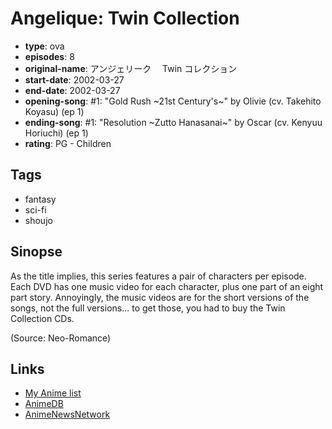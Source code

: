 # Angelique: Twin Collection

-   **type**: ova
-   **episodes**: 8
-   **original-name**: アンジェリーク　 Twin コレクション
-   **start-date**: 2002-03-27
-   **end-date**: 2002-03-27
-   **opening-song**: #1: "Gold Rush ~21st Century's~" by Olivie (cv. Takehito Koyasu) (ep 1)
-   **ending-song**: #1: "Resolution ~Zutto Hanasanai~" by Oscar (cv. Kenyuu Horiuchi) (ep 1)
-   **rating**: PG - Children

## Tags

-   fantasy
-   sci-fi
-   shoujo

## Sinopse

As the title implies, this series features a pair of characters per episode. Each DVD has one music video for each character, plus one part of an eight part story. Annoyingly, the music videos are for the short versions of the songs, not the full versions... to get those, you had to buy the Twin Collection CDs.

(Source: Neo-Romance)

## Links

-   [My Anime list](https://myanimelist.net/anime/2537/Angelique__Twin_Collection)
-   [AnimeDB](http://anidb.info/perl-bin/animedb.pl?show=anime&aid=3175)
-   [AnimeNewsNetwork](http://www.animenewsnetwork.com/encyclopedia/anime.php?id=4469)
